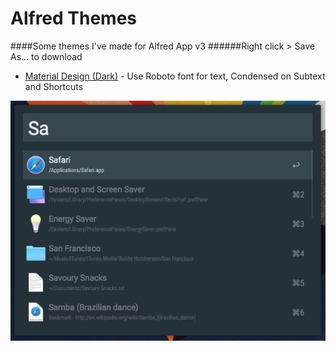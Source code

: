 # Alfred Themes
####Some themes I've made for Alfred App v3
######Right click > Save As... to download


* [Material Design (Dark)](https://raw.githubusercontent.com/jaminroe/Alfred-Themes/master/Material%20Design%20(Dark)%20v3.alfredappearance) - Use Roboto font for text, Condensed on Subtext and Shortcuts

![Material Design (Dark)](https://github.com/jaminroe/Alfred-Themes/blob/master/Images/Material%20Design%20(Dark).png)
